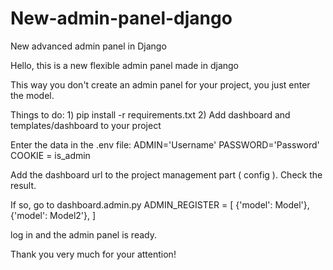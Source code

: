 # New-admin-panel-django
New advanced admin panel in Django

Hello, this is a new flexible admin panel made in django

This way you don't create an admin panel for your project, you just enter the model.

Things to do:
    1) pip install -r requirements.txt
     2) Add dashboard and templates/dashboard to your project

Enter the data in the .env file:
     ADMIN='Username'
     PASSWORD='Password'
     COOKIE = is_admin

Add the dashboard url to the project management part ( config ).
Check the result.

If so, go to dashboard.admin.py
     ADMIN_REGISTER = [
          {'model': Model'},
                 {'model': Model2'},
     ]

log in and the admin panel is ready.


Thank you very much for your attention!
